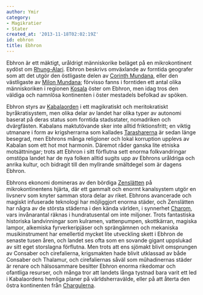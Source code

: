 ```yaml
---
author: Ymir
category:
- Magikratier
- Stater
created_at: '2013-11-18T02:02:19Z'
id: ebhron
title: Ebhron
---
```

Ebhron är ett mäktigt, uråldrigt människorike beläget på en mikrokontinent sydöst om [Rhung-Alari]. Ebhron beskrivs omväxlande av forntida geografer som att det utgör den östligaste delen av [Corinth Mundana], eller den västligaste av [Milon Mundana]; förvisso fanns i forntiden ett antal olika människoriken i regionen [Kosala] öster om Ebhron, men idag tros den väldiga och namnlösa kontinenten i öster mestadels befolkad av spöken.

Ebhron styrs av [Kabalaorden] i ett magikratiskt och meritokratiskt byråkratisystem, men olika delar av landet har olika typer av autonomi baserat på deras status som forntida stadsstater, nomadriken och dvärgfästen. Kabalans maktutövande sker inte alltid friktionsfritt; en viktig utmanare i form av krigsherrarna som kallades [Tarasharerna] är sedan länge besegrad, men Ebhrons många religioner och lokal korruption upplevs av Kabalan som ett hot mot harmonin. Däremot råder ganska lite etniska motsättningar; trots att Ebhron i sitt förflutna sett enorma folkvandringar omstöpa landet har de nya folken alltid sugits upp av Ebhrons uråldriga och anrika kultur, och bidragit till den myllrande smältdegel som är dagens Ebhron.

Ebhrons ekonomi domineras av den bördiga [Zenslätten] på mikrokontinentens hjärta, där ett gammalt och enormt kanalsystem utgör en livsnerv som knyter samman stora delar av riket. Ebhrons avancerade och magiskt infuserade teknologi har möjliggjort enorma städer, och Zenslätten har några av de största städerna i den kända världen, i synnerhet [Charom], vars invånarantal räknas i hundratusental om inte miljoner. Trots fantastiska historiska landvinningar som kulramen, vattenpumpen, skottkärran, magiska lampor, alkemiska fyrverkeripjäser och sprängämnen och mekaniska musikinstrument har emellertid mycket lite utveckling skett i Ebhron de senaste tusen åren, och landet ses ofta som en sovande gigant uppslukad av sitt eget storslagna förflutna. Men trots att ens sjömakt blivit omsprungen av Consaber och cirefalierna, krigsmakten hade blivit utklassad av både Consaber och Thalamur, och cirefaliernas såväl som mûhadinernas städer är renare och hälsosammare besitter Ebhron enorma rikedomar och ofantliga resurser, och många tror att landets långa tystnad bara varit ett led i Kabalaordens hemliga planer på världsherravälde, eller på att återta den östra kontinenten från [Chargulerna].

  [Rhung-Alari]: Rhung-Alari
  [Corinth Mundana]: Corinth_Mundana
  [Milon Mundana]: Milon_Mundana
  [Kosala]: Kosala
  [Kabalaorden]: Kabalaorden
  [Tarasharerna]: Tarasharerna
  [Zenslätten]: Zenslätten
  [Charom]: Charom
  [Chargulerna]: Chargulerna